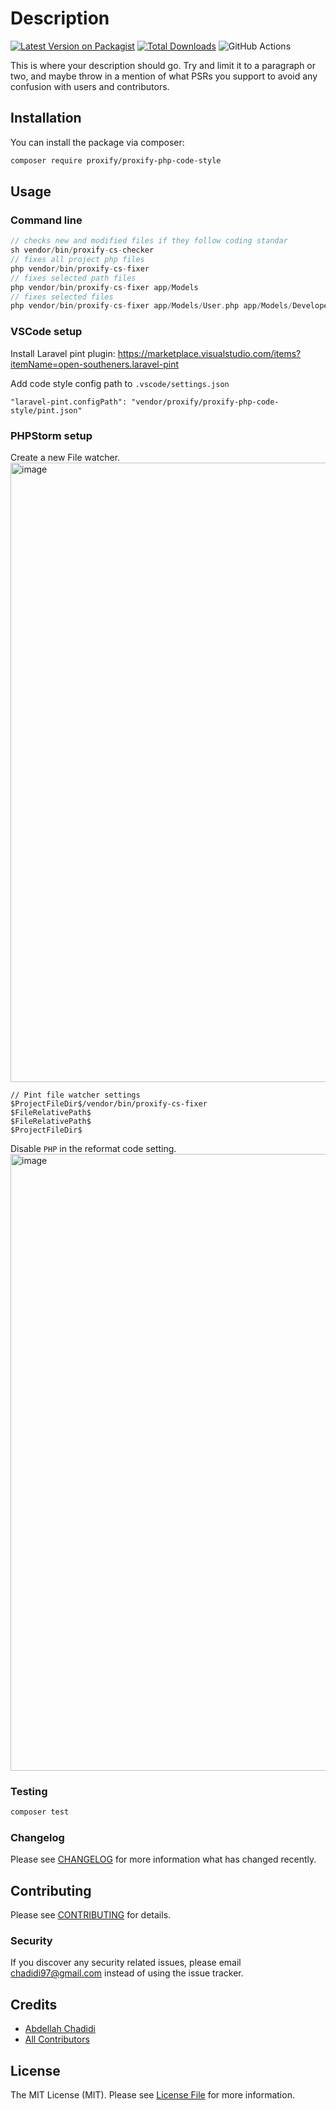 # Description

[![Latest Version on Packagist](https://img.shields.io/packagist/v/proxify/proxify-php-code-style.svg?style=flat-square)](https://packagist.org/packages/proxify/proxify-php-code-style)
[![Total Downloads](https://img.shields.io/packagist/dt/proxify/proxify-php-code-style.svg?style=flat-square)](https://packagist.org/packages/proxify/proxify-php-code-style)
![GitHub Actions](https://github.com/proxify/proxify-php-code-style/actions/workflows/main.yml/badge.svg)

This is where your description should go. Try and limit it to a paragraph or two, and maybe throw in a mention of what PSRs you support to avoid any confusion with users and contributors.

## Installation

You can install the package via composer:

```bash
composer require proxify/proxify-php-code-style
```

## Usage

### Command line
```php
// checks new and modified files if they follow coding standar
sh vendor/bin/proxify-cs-checker
// fixes all project php files
php vendor/bin/proxify-cs-fixer
// fixes selected path files
php vendor/bin/proxify-cs-fixer app/Models
// fixes selected files
php vendor/bin/proxify-cs-fixer app/Models/User.php app/Models/Developer.php
```

### VSCode setup
Install Laravel pint plugin:
https://marketplace.visualstudio.com/items?itemName=open-southeners.laravel-pint

Add code style config path to `.vscode/settings.json`
```
"laravel-pint.configPath": "vendor/proxify/proxify-php-code-style/pint.json"
```

### PHPStorm setup

Create a new File watcher.
<img width="991" alt="image" src="https://github.com/proxify-ab/proxify-php-code-style/assets/9916806/e3384d45-e289-4912-9092-1f11103f24ff">

```
// Pint file watcher settings
$ProjectFileDir$/vendor/bin/proxify-cs-fixer
$FileRelativePath$
$FileRelativePath$
$ProjectFileDir$
```

Disable `PHP` in the reformat code setting.
<img width="987" alt="image" src="https://github.com/proxify-ab/proxify-php-code-style/assets/9916806/b02b59be-9aaf-4c43-bf0b-d5f0d3fac9ca">

### Testing

```bash
composer test
```

### Changelog

Please see [CHANGELOG](CHANGELOG.md) for more information what has changed recently.

## Contributing

Please see [CONTRIBUTING](CONTRIBUTING.md) for details.

### Security

If you discover any security related issues, please email chadidi97@gmail.com instead of using the issue tracker.

## Credits

-   [Abdellah Chadidi](https://github.com/chadidi)
-   [All Contributors](../../contributors)

## License

The MIT License (MIT). Please see [License File](LICENSE.md) for more information.
